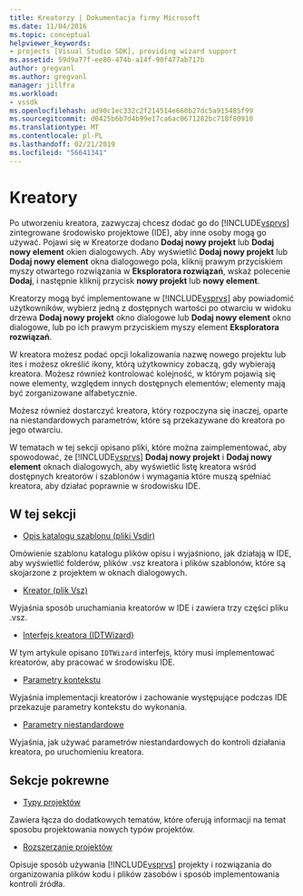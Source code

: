 ```yaml
---
title: Kreatorzy | Dokumentacja firmy Microsoft
ms.date: 11/04/2016
ms.topic: conceptual
helpviewer_keywords:
- projects [Visual Studio SDK], providing wizard support
ms.assetid: 59d9a77f-ee80-474b-a14f-90f477ab717b
author: gregvanl
ms.author: gregvanl
manager: jillfra
ms.workload:
- vssdk
ms.openlocfilehash: ad90c1ec332c2f214514e660b27dc5a915485f99
ms.sourcegitcommit: d0425b6b7d4b99e17ca6ac0671282bc718f80910
ms.translationtype: MT
ms.contentlocale: pl-PL
ms.lasthandoff: 02/21/2019
ms.locfileid: "56641341"
---
```

# <a name="wizards"></a>Kreatory
Po utworzeniu kreatora, zazwyczaj chcesz dodać go do [!INCLUDE[vsprvs](../../code-quality/includes/vsprvs_md.md)] zintegrowane środowisko projektowe (IDE), aby inne osoby mogą go używać. Pojawi się w Kreatorze dodano **Dodaj nowy projekt** lub **Dodaj nowy element** okien dialogowych. Aby wyświetlić **Dodaj nowy projekt** lub **Dodaj nowy element** okna dialogowego pola, kliknij prawym przyciskiem myszy otwartego rozwiązania w **Eksploratora rozwiązań**, wskaż polecenie **Dodaj**, i następnie kliknij przycisk **nowy projekt** lub **nowy element**.

 Kreatorzy mogą być implementowane w [!INCLUDE[vsprvs](../../code-quality/includes/vsprvs_md.md)] aby powiadomić użytkowników, wybierz jedną z dostępnych wartości po otwarciu w widoku drzewa **Dodaj nowy projekt** okno dialogowe lub **Dodaj nowy element** okno dialogowe, lub po ich prawym przyciskiem myszy element **Eksploratora rozwiązań**.

 W kreatora możesz podać opcji lokalizowania nazwę nowego projektu lub ites i możesz określić ikony, którą użytkownicy zobaczą, gdy wybierają kreatora. Możesz również kontrolować kolejność, w którym pojawią się nowe elementy, względem innych dostępnych elementów; elementy mają być zorganizowane alfabetycznie.

 Możesz również dostarczyć kreatora, który rozpoczyna się inaczej, oparte na niestandardowych parametrów, które są przekazywane do kreatora po jego otwarciu.

 W tematach w tej sekcji opisano pliki, które można zaimplementować, aby spowodować, że [!INCLUDE[vsprvs](../../code-quality/includes/vsprvs_md.md)] **Dodaj nowy projekt** i **Dodaj nowy element** oknach dialogowych, aby wyświetlić listę kreatora wśród dostępnych kreatorów i szablonów i wymagania które muszą spełniać kreatora, aby działać poprawnie w środowisku IDE.

## <a name="in-this-section"></a>W tej sekcji
- [Opis katalogu szablonu (pliki Vsdir)](../../extensibility/internals/template-directory-description-dot-vsdir-files.md)

 Omówienie szablonu katalogu plików opisu i wyjaśniono, jak działają w IDE, aby wyświetlić folderów, plików .vsz kreatora i plików szablonów, które są skojarzone z projektem w oknach dialogowych.

- [Kreator (plik Vsz)](../../extensibility/internals/wizard-dot-vsz-file.md)

 Wyjaśnia sposób uruchamiania kreatorów w IDE i zawiera trzy części pliku .vsz.

- [Interfejs kreatora (IDTWizard)](../../extensibility/internals/wizard-interface-idtwizard.md)

 W tym artykule opisano `IDTWizard` interfejs, który musi implementować kreatorów, aby pracować w środowisku IDE.

- [Parametry kontekstu](../../extensibility/internals/context-parameters.md)

 Wyjaśnia implementacji kreatorów i zachowanie występujące podczas IDE przekazuje parametry kontekstu do wykonania.

- [Parametry niestandardowe](../../extensibility/internals/custom-parameters.md)

 Wyjaśnia, jak używać parametrów niestandardowych do kontroli działania kreatora, po uruchomieniu kreatora.

## <a name="related-sections"></a>Sekcje pokrewne
- [Typy projektów](../../extensibility/internals/project-types.md)

 Zawiera łącza do dodatkowych tematów, które oferują informacji na temat sposobu projektowania nowych typów projektów.

- [Rozszerzanie projektów](../../extensibility/extending-projects.md)

 Opisuje sposób używania [!INCLUDE[vsprvs](../../code-quality/includes/vsprvs_md.md)] projekty i rozwiązania do organizowania plików kodu i plików zasobów i sposób implementowania kontroli źródła.